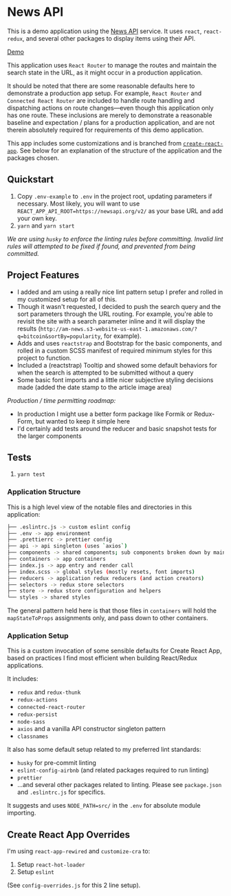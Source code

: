 # News API

This is a demo application using the [News API](https://newsapi.org/) service. It uses `react`, `react-redux`, and several other packages to display items using their API.

[Demo](http://am-news.s3-website-us-east-1.amazonaws.com/)

This application uses `React Router` to manage the routes and maintain the search state in the URL, as it might occur in a production application.

It should be noted that there are some reasonable defaults here to demonstrate a production app setup. For example, `React Router` and `Connected React Router` are included to handle route handling and dispatching actions on route changes––even though this application only has one route. These inclusions are merely to demonstrate a reasonable baseline and expectation / plans for a production application, and are not therein absolutely required for requirements of this demo application.

This app includes some customizations and is branched from [`create-react-app`](https://github.com/facebook/create-react-app). See below for an explanation of the structure of the application and the packages chosen.

## Quickstart

1. Copy `.env-example` to `.env` in the project root, updating parameters if necessary. Most likely, you will want to use `REACT_APP_API_ROOT=https://newsapi.org/v2/` as your base URL and add your own key.
2. `yarn` and `yarn start`

_We are using `husky` to enforce the linting rules before committing. Invalid lint rules will attempted to be fixed if found, and prevented from being committed._

## Project Features

- I added and am using a really nice lint pattern setup I prefer and rolled in my customized setup for all of this.
- Though it wasn't requested, I decided to push the search query and the sort parameters through the URL routing. For example, you're able to revisit the site with a search parameter inline and it will display the results (`http://am-news.s3-website-us-east-1.amazonaws.com/?q=bitcoin&sortBy=popularity`, for example).
- Adds and uses `reactstrap` and Bootstrap for the basic components, and rolled in a custom SCSS manifest of required minimum styles for this project to function.
- Included a (reactstrap) Tooltip and showed some default behaviors for when the search is attempted to be submitted without a query
- Some basic font imports and a little nicer subjective styling decisions made (added the date stamp to the article image area)

_Production / time permitting roadmap:_

- In production I might use a better form package like Formik or Redux-Form, but wanted to keep it simple here
- I'd certainly add tests around the reducer and basic snapshot tests for the larger components

## Tests

1. `yarn test`

### Application Structure

This is a high level view of the notable files and directories in this application:

```bash
├── .eslintrc.js -> custom eslint config
├── .env -> app environment
├── .prettierrc -> prettier config
├── api -> api singleton (uses `axios`)
├── components -> shared components; sub components broken down by main index directory
├── containers -> app containers
├── index.js -> app entry and render call
├── index.scss -> global styles (mostly resets, font imports)
├── reducers -> application redux reducers (and action creators)
├── selectors -> redux store selectors
├── store -> redux store configuration and helpers
└── styles -> shared styles
```

The general pattern held here is that those files in `containers` will hold the `mapStateToProps` assignments only, and pass down to other containers.

### Application Setup

This is a custom invocation of some sensible defaults for Create React App, based on practices I find most efficient when building React/Redux applications.

It includes:

- `redux` and `redux-thunk`
- `redux-actions`
- `connected-react-router`
- `redux-persist`
- `node-sass`
- `axios` and a vanilla API constructor singleton pattern
- `classnames`

It also has some default setup related to my preferred lint standards:

- `husky` for pre-commit linting
- `eslint-config-airbnb` (and related packages required to run linting)
- `prettier`
- ...and several other packages related to linting. Please see `package.json` and `.eslintrc.js` for specifics.

It suggests and uses `NODE_PATH=src/` in the `.env` for absolute module importing.

## Create React App Overrides

I'm using `react-app-rewired` and `customize-cra` to:

1. Setup `react-hot-loader`
2. Setup `eslint`

(See `config-overrides.js` for this 2 line setup).